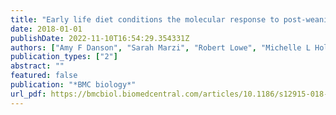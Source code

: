 ```yaml
---
title: "Early life diet conditions the molecular response to post-weaning protein restriction in the mouse"
date: 2018-01-01
publishDate: 2022-11-10T16:54:29.354331Z
authors: ["Amy F Danson", "Sarah Marzi", "Robert Lowe", "Michelle L Holland", "Vardhman K Rakyan"]
publication_types: ["2"]
abstract: ""
featured: false
publication: "*BMC biology*"
url_pdf: https://bmcbiol.biomedcentral.com/articles/10.1186/s12915-018-0516-5
---
```


